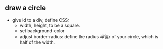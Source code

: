 ## draw a circle
- give id to a div, define CSS:
  - width, height, to be a square.
  - set background-color
  - adjust border-radius: 
  define the radius 半徑r of your circle, which is half of the width. 
